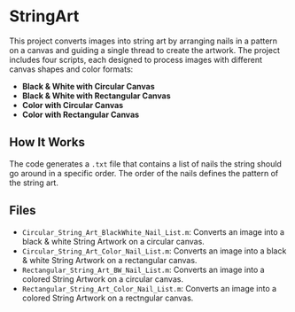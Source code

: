 # StringArt

This project converts images into string art by arranging nails in a pattern on a canvas and guiding a single thread to create the artwork. The project includes four scripts, each designed to process images with different canvas shapes and color formats:

- **Black & White with Circular Canvas**
- **Black & White with Rectangular Canvas**
- **Color with Circular Canvas**
- **Color with Rectangular Canvas**

## How It Works

The code generates a `.txt` file that contains a list of nails the string should go around in a specific order. The order of the nails defines the pattern of the string art.

## Files

- `Circular_String_Art_BlackWhite_Nail_List.m`: Converts an image into a black & white String Artwork on a circular canvas.
- `Circular_String_Art_Color_Nail_List.m`: Converts an image into a black & white String Artwork on a rectangular canvas.
- `Rectangular_String_Art_BW_Nail_List.m`: Converts an image into a colored String Artwork on a circular canvas.
- `Rectangular_String_Art_Color_Nail_List.m`: Converts an image into a colored String Artwork on a rectngular canvas.
